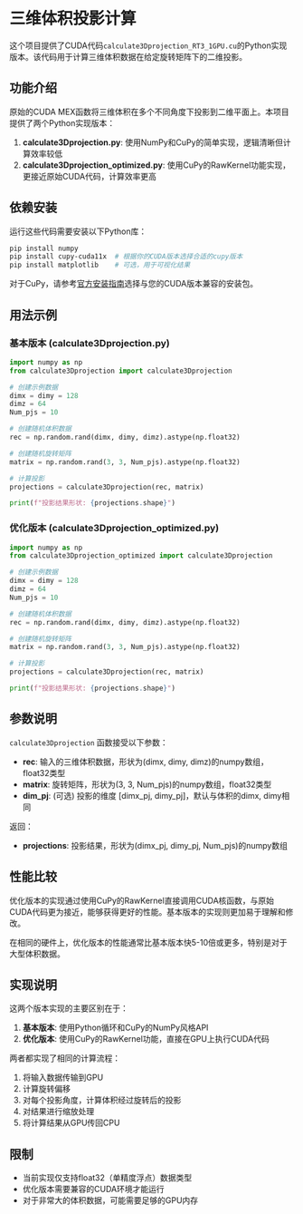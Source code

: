 
# 三维体积投影计算

这个项目提供了CUDA代码`calculate3Dprojection_RT3_1GPU.cu`的Python实现版本。该代码用于计算三维体积数据在给定旋转矩阵下的二维投影。

## 功能介绍

原始的CUDA MEX函数将三维体积在多个不同角度下投影到二维平面上。本项目提供了两个Python实现版本：

1. **calculate3Dprojection.py**: 使用NumPy和CuPy的简单实现，逻辑清晰但计算效率较低
2. **calculate3Dprojection_optimized.py**: 使用CuPy的RawKernel功能实现，更接近原始CUDA代码，计算效率更高

## 依赖安装

运行这些代码需要安装以下Python库：

```bash
pip install numpy
pip install cupy-cuda11x  # 根据你的CUDA版本选择合适的cupy版本
pip install matplotlib    # 可选，用于可视化结果
```

对于CuPy，请参考[官方安装指南](https://docs.cupy.dev/en/stable/install.html)选择与您的CUDA版本兼容的安装包。

## 用法示例

### 基本版本 (calculate3Dprojection.py)

```python
import numpy as np
from calculate3Dprojection import calculate3Dprojection

# 创建示例数据
dimx = dimy = 128
dimz = 64
Num_pjs = 10

# 创建随机体积数据
rec = np.random.rand(dimx, dimy, dimz).astype(np.float32)

# 创建随机旋转矩阵
matrix = np.random.rand(3, 3, Num_pjs).astype(np.float32)

# 计算投影
projections = calculate3Dprojection(rec, matrix)

print(f"投影结果形状: {projections.shape}")
```

### 优化版本 (calculate3Dprojection_optimized.py)

```python
import numpy as np
from calculate3Dprojection_optimized import calculate3Dprojection

# 创建示例数据
dimx = dimy = 128
dimz = 64
Num_pjs = 10

# 创建随机体积数据
rec = np.random.rand(dimx, dimy, dimz).astype(np.float32)

# 创建随机旋转矩阵
matrix = np.random.rand(3, 3, Num_pjs).astype(np.float32)

# 计算投影
projections = calculate3Dprojection(rec, matrix)

print(f"投影结果形状: {projections.shape}")
```

## 参数说明

`calculate3Dprojection` 函数接受以下参数：

- **rec**: 输入的三维体积数据，形状为(dimx, dimy, dimz)的numpy数组，float32类型
- **matrix**: 旋转矩阵，形状为(3, 3, Num_pjs)的numpy数组，float32类型
- **dim_pj**: (可选) 投影的维度 [dimx_pj, dimy_pj]，默认与体积的dimx, dimy相同

返回：
- **projections**: 投影结果，形状为(dimx_pj, dimy_pj, Num_pjs)的numpy数组

## 性能比较

优化版本的实现通过使用CuPy的RawKernel直接调用CUDA核函数，与原始CUDA代码更为接近，能够获得更好的性能。基本版本的实现则更加易于理解和修改。

在相同的硬件上，优化版本的性能通常比基本版本快5-10倍或更多，特别是对于大型体积数据。

## 实现说明

这两个版本实现的主要区别在于：

1. **基本版本**: 使用Python循环和CuPy的NumPy风格API
2. **优化版本**: 使用CuPy的RawKernel功能，直接在GPU上执行CUDA代码

两者都实现了相同的计算流程：

1. 将输入数据传输到GPU
2. 计算旋转偏移
3. 对每个投影角度，计算体积经过旋转后的投影 
4. 对结果进行缩放处理
5. 将计算结果从GPU传回CPU

## 限制

- 当前实现仅支持float32（单精度浮点）数据类型
- 优化版本需要兼容的CUDA环境才能运行
- 对于非常大的体积数据，可能需要足够的GPU内存 